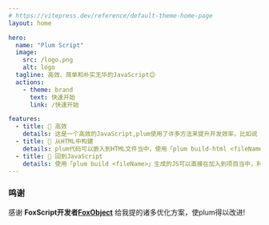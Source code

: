```yaml
---
# https://vitepress.dev/reference/default-theme-home-page
layout: home

hero:
  name: "Plum Script"
  image:
    src: /logo.png
    alt: logo
  tagline: 高效、简单和朴实无华的JavaScript😊
  actions:
    - theme: brand
      text: 快速开始
      link: /快速开始

features:
  - title: 🚀 高效
    details: 这是一个高效的JavaScript,plum使用了许多方法来提升开发效率，比如说「代码生成器」可以减少多次手写大量的样板代码。
  - title: 🔨 从HTML中构建
    details: plum代码可以嵌入到HTML文件当中，使用「plum build-html <fileName>」可以构建这个HTML文件。
  - title: 🔐 回到JavaScript
    details: 使用「plum build <fileName>」生成的JS可以直接在加入到项目当中，利用plum高效的完成Javascript的编写。
---
```



<style>
:root {
  --vp-home-hero-name-color: transparent;
  --vp-home-hero-name-background: -webkit-linear-gradient(120deg, #bd34fe 30%, #41d1ff);

  --vp-home-hero-image-background-image: linear-gradient(-45deg, #bd34fe 50%, #47caff 50%);
  --vp-home-hero-image-filter: blur(44px);
}

@media (min-width: 640px) {
  :root {
    --vp-home-hero-image-filter: blur(56px);
  }
}

@media (min-width: 960px) {
  :root {
    --vp-home-hero-image-filter: blur(68px);
  }
}
</style>

### 鸣谢

感谢 **FoxScript开发者[FoxObject](https://space.bilibili.com/1775553323)** 给我提的诸多优化方案，使plum得以改进!


